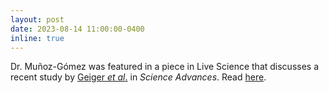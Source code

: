 ```yaml
---
layout: post
date: 2023-08-14 11:00:00-0400
inline: true
---
```


Dr. Muñoz-Gómez was featured in a piece in Live Science that discusses a recent study by [Geiger <i>et al</i>.](https://www.science.org/doi/10.1126/sciadv.adh0066) in <i>Science Advances</i>. Read [here](https://www.livescience.com/health/relatives-of-the-1st-mitochondria-may-be-living-in-geothermal-hot-springs-today).
